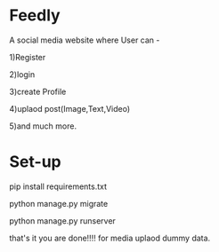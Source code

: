 # Feedly
A social media website where User can -

1)Register

2)login

3)create Profile

4)uplaod post(Image,Text,Video)

5)and much more.

# Set-up
pip install requirements.txt <br>

python manage.py migrate <br> 

python manage.py runserver <br>

that's it you are done!!!!
for media uplaod dummy data.
